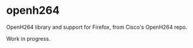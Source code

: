 # openh264

OpenH264 library and support for Firefox, from Cisco's OpenH264 repo.

Work in progress.
